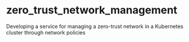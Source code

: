 # zero_trust_network_management
Developing a service for managing a zero-trust network in a Kubernetes cluster through network policies
